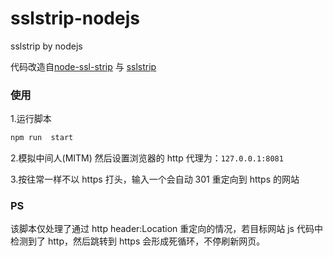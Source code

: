 # sslstrip-nodejs

sslstrip by nodejs

代码改造自[node-ssl-strip](https://github.com/o2platform/node-ssl-strip) 与 [sslstrip](https://github.com/zsky/sslstrip)

### 使用

1.运行脚本

```bash
npm run  start
```

2.模拟中间人(MITM)
然后设置浏览器的 http 代理为：`127.0.0.1:8081`

3.按往常一样不以 https 打头，输入一个会自动 301 重定向到 https 的网站

### PS

该脚本仅处理了通过 http header:Location 重定向的情况，若目标网站 js 代码中检测到了 http，然后跳转到 https 会形成死循环，不停刷新网页。
